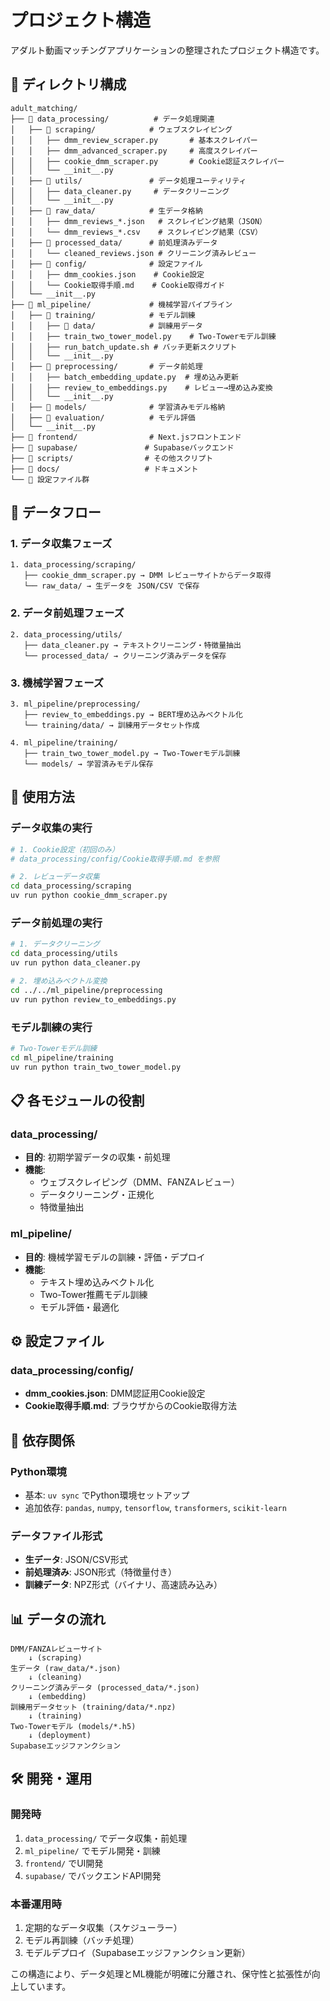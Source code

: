 # プロジェクト構造

アダルト動画マッチングアプリケーションの整理されたプロジェクト構造です。

## 📁 ディレクトリ構成

```
adult_matching/
├── 📁 data_processing/          # データ処理関連
│   ├── 📁 scraping/            # ウェブスクレイピング
│   │   ├── dmm_review_scraper.py       # 基本スクレイパー
│   │   ├── dmm_advanced_scraper.py     # 高度スクレイパー
│   │   ├── cookie_dmm_scraper.py       # Cookie認証スクレイパー
│   │   └── __init__.py
│   ├── 📁 utils/               # データ処理ユーティリティ
│   │   ├── data_cleaner.py     # データクリーニング
│   │   └── __init__.py
│   ├── 📁 raw_data/            # 生データ格納
│   │   ├── dmm_reviews_*.json   # スクレイピング結果（JSON）
│   │   └── dmm_reviews_*.csv    # スクレイピング結果（CSV）
│   ├── 📁 processed_data/      # 前処理済みデータ
│   │   └── cleaned_reviews.json # クリーニング済みレビュー
│   ├── 📁 config/              # 設定ファイル
│   │   ├── dmm_cookies.json    # Cookie設定
│   │   └── Cookie取得手順.md    # Cookie取得ガイド
│   └── __init__.py
├── 📁 ml_pipeline/             # 機械学習パイプライン
│   ├── 📁 training/            # モデル訓練
│   │   ├── 📁 data/            # 訓練用データ
│   │   ├── train_two_tower_model.py    # Two-Towerモデル訓練
│   │   ├── run_batch_update.sh # バッチ更新スクリプト
│   │   └── __init__.py
│   ├── 📁 preprocessing/       # データ前処理
│   │   ├── batch_embedding_update.py  # 埋め込み更新
│   │   ├── review_to_embeddings.py    # レビュー→埋め込み変換
│   │   └── __init__.py
│   ├── 📁 models/              # 学習済みモデル格納
│   ├── 📁 evaluation/          # モデル評価
│   └── __init__.py
├── 📁 frontend/                # Next.jsフロントエンド
├── 📁 supabase/               # Supabaseバックエンド
├── 📁 scripts/                # その他スクリプト
├── 📁 docs/                   # ドキュメント
└── 📄 設定ファイル群
```

## 🔄 データフロー

### 1. データ収集フェーズ
```
1. data_processing/scraping/
   ├── cookie_dmm_scraper.py → DMM レビューサイトからデータ取得
   └── raw_data/ → 生データを JSON/CSV で保存
```

### 2. データ前処理フェーズ
```
2. data_processing/utils/
   ├── data_cleaner.py → テキストクリーニング・特徴量抽出
   └── processed_data/ → クリーニング済みデータを保存
```

### 3. 機械学習フェーズ
```
3. ml_pipeline/preprocessing/
   ├── review_to_embeddings.py → BERT埋め込みベクトル化
   └── training/data/ → 訓練用データセット作成

4. ml_pipeline/training/
   ├── train_two_tower_model.py → Two-Towerモデル訓練
   └── models/ → 学習済みモデル保存
```

## 🚀 使用方法

### データ収集の実行

```bash
# 1. Cookie設定（初回のみ）
# data_processing/config/Cookie取得手順.md を参照

# 2. レビューデータ収集
cd data_processing/scraping
uv run python cookie_dmm_scraper.py
```

### データ前処理の実行

```bash
# 1. データクリーニング
cd data_processing/utils
uv run python data_cleaner.py

# 2. 埋め込みベクトル変換
cd ../../ml_pipeline/preprocessing
uv run python review_to_embeddings.py
```

### モデル訓練の実行

```bash
# Two-Towerモデル訓練
cd ml_pipeline/training
uv run python train_two_tower_model.py
```

## 📋 各モジュールの役割

### data_processing/
- **目的**: 初期学習データの収集・前処理
- **機能**: 
  - ウェブスクレイピング（DMM、FANZAレビュー）
  - データクリーニング・正規化
  - 特徴量抽出

### ml_pipeline/
- **目的**: 機械学習モデルの訓練・評価・デプロイ
- **機能**:
  - テキスト埋め込みベクトル化
  - Two-Tower推薦モデル訓練
  - モデル評価・最適化

## ⚙️ 設定ファイル

### data_processing/config/
- **dmm_cookies.json**: DMM認証用Cookie設定
- **Cookie取得手順.md**: ブラウザからのCookie取得方法

## 🔧 依存関係

### Python環境
- 基本: `uv sync` でPython環境セットアップ
- 追加依存: `pandas`, `numpy`, `tensorflow`, `transformers`, `scikit-learn`

### データファイル形式
- **生データ**: JSON/CSV形式
- **前処理済み**: JSON形式（特徴量付き）
- **訓練データ**: NPZ形式（バイナリ、高速読み込み）

## 📊 データの流れ

```
DMM/FANZAレビューサイト
    ↓ (scraping)
生データ (raw_data/*.json)
    ↓ (cleaning)
クリーニング済みデータ (processed_data/*.json)
    ↓ (embedding)
訓練用データセット (training/data/*.npz)
    ↓ (training)
Two-Towerモデル (models/*.h5)
    ↓ (deployment)
Supabaseエッジファンクション
```

## 🛠️ 開発・運用

### 開発時
1. `data_processing/` でデータ収集・前処理
2. `ml_pipeline/` でモデル開発・訓練
3. `frontend/` でUI開発
4. `supabase/` でバックエンドAPI開発

### 本番運用時
1. 定期的なデータ収集（スケジューラー）
2. モデル再訓練（バッチ処理）
3. モデルデプロイ（Supabaseエッジファンクション更新）

この構造により、データ処理とML機能が明確に分離され、保守性と拡張性が向上しています。